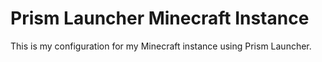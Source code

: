 # Prism Launcher Minecraft Instance

This is my configuration for my Minecraft instance using Prism Launcher.
